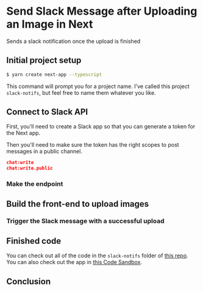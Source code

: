 # Send Slack Message after Uploading an Image in Next

Sends a slack notification once the upload is finished

## Initial project setup

```bash
$ yarn create next-app --typescript
```

This command will prompt you for a project name. I've called this project `slack-notifs`, but feel free to name them whatever you like.

## Connect to Slack API

First, you'll need to create a Slack app so that you can generate a token for the Next app.

Then you'll need to make sure the token has the right scopes to post messages in a public channel.

```json
chat:write
chat:write.public
```

### Make the endpoint

## Build the front-end to upload images

### Trigger the Slack message with a successful upload

## Finished code

You can check out all of the code in the `slack-notifs` folder of [this repo](https://github.com/flippedcoder/media-projects/tree/main/slack-notifs). You can also check out the app in [this Code Sandbox](https://codesandbox.io/s/withered-leaf-x6fp0h).

<CodeSandBox
  title="withered-leaf-x6fp0h"
  id="withered-leaf-x6fp0h"
/>

## Conclusion
